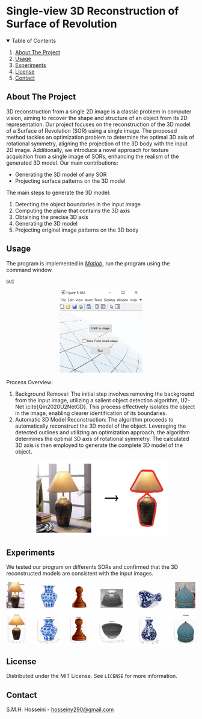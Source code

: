 # Single-view 3D Reconstruction of Surface of Revolution
<!-- PROJECT LOGO 
<br />
<p align="center">
    <img src="Figures/title.JPG" alt="Logo" width="780" height="130">
</p>
-->


<!-- TABLE OF CONTENTS -->
<details open="open">
  <summary>Table of Contents</summary>
  <ol>
    <li><a href="#about-the-project">About The Project</a></li>
    <li><a href="#usage">Usage</a></li>
    <li><a href="#experiments">Experiments</a></li>
    <li><a href="#license">License</a></li>
    <li><a href="#contact">Contact</a></li>
  </ol>
</details>


<!-- ABOUT THE PROJECT -->
## About The Project

3D reconstruction from a single 2D image is a classic problem in computer vision, aiming to recover the shape and structure of an object from its 2D representation. Our project focuses on the reconstruction of the 3D model of a Surface of Revolution (SOR) using a single image. The proposed method tackles an optimization problem to determine the optimal 3D axis of rotational symmetry, aligning the projection of the 3D body with the input 2D image. Additionally, we introduce a novel approach for texture acquisition from a single image of SORs, enhancing the realism of the generated 3D model. Our main contributions:
* Generating the 3D model of any SOR
* Projecting surface patterns on the 3D model

The main steps to generate the 3D model:
1. Detecting the object boundaries in the input image
2. Computing the plane that contains the 3D axis
3. Obtaining the precise 3D axis
4. Generating the 3D model
5. Projecting original image patterns on the 3D body




<!-- USAGE  -->
## Usage

The program is implemented in _[Matlab](https://www.mathworks.com/)_, run the program using the command window.
 ```sh
 GUI
 ```
<p align="center">
    <img src="Figures/GUI.JPG" alt="Logo" width="220" height="220">
</p>

Process Overview:

1. Background Removal:
The initial step involves removing the background from the input image, utilizing a salient object detection algorithm, U2-Net \cite{Qin2020U2NetGD}.
This process effectively isolates the object in the image, enabling clearer identification of its boundaries.
2. Automatic 3D Model Reconstruction:
The algorithm proceeds to automatically reconstruct the 3D model of the object.
Leveraging the detected outlines and utilizing an optimization approach, the algorithm determines the optimal 3D axis of rotational symmetry.
The calculated 3D axis is then employed to generate the complete 3D model of the object.

<p align="center">
    <img src="Figures/input_border.png" alt="Logo" width="360" height="200">
</p>




<!-- EXPERIMENTS -->
## Experiments

We tested our program on differents SORs and confirmed that the 3D reconstructed models are consistent with the input images.
<p align="center">
    <img src="Figures/test.jpg" alt="Logo" width="1000" height=auto>
</p>



<!-- LICENSE -->
## License

Distributed under the MIT License. See `LICENSE` for more information.




<!-- CONTACT -->
## Contact

S.M.H. Hosseini - hosseiny290@gmail.com



